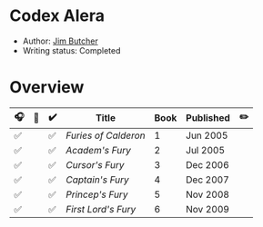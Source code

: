 # Codex Alera

- Author: [Jim Butcher](../../authors.md#jim-butcher)
- Writing status: Completed

# Overview

| 🎧 | 📱 | ✔️ | Title | Book | Published | ✏️ |
| - | - | - | - | - | - | - |
| ✅ | | ✅ | _Furies of Calderon_ | 1 | Jun 2005 | |
| ✅ | | ✅ | _Academ's Fury_ | 2 | Jul 2005 | |
| ✅ | | ✅ | _Cursor's Fury_ | 3 | Dec 2006 | |
| ✅ | | ✅ | _Captain's Fury_ | 4 | Dec 2007 | |
| ✅ | | ✅ | _Princep's Fury_ | 5 | Nov 2008 | |
| ✅ | | ✅ | _First Lord's Fury_ | 6 | Nov 2009 | |
